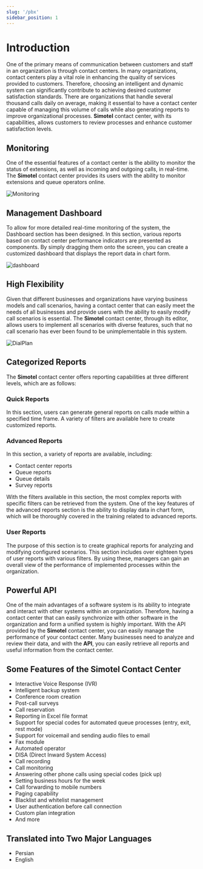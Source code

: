 ```yaml
---
slug: '/pbx'
sidebar_position: 1
---
```

# Introduction

One of the primary means of communication between customers and staff in an organization is through contact centers. In many organizations, contact centers play a vital role in enhancing the quality of services provided to customers. Therefore, choosing an intelligent and dynamic system can significantly contribute to achieving desired customer satisfaction standards. There are organizations that handle several thousand calls daily on average, making it essential to have a contact center capable of managing this volume of calls while also generating reports to improve organizational processes. **Simotel** contact center, with its capabilities, allows customers to review processes and enhance customer satisfaction levels.


## Monitoring

One of the essential features of a contact center is the ability to monitor the status of extensions, as well as incoming and outgoing calls, in real-time. The **Simotel** contact center provides its users with the ability to monitor extensions and queue operators online.
 
![Monitoring](/img/monitoring.png)


## Management Dashboard

To allow for more detailed real-time monitoring of the system, the Dashboard section has been designed. In this section, various reports based on contact center performance indicators are presented as components. By simply dragging them onto the screen,
you can create a customized dashboard that displays the report data in chart form.

![dashboard](/img/simotel/dashboard.JPG)


## High Flexibility

Given that different businesses and organizations have varying business models and call scenarios, having a contact center that can easily meet the needs of all businesses and provide users with the ability to easily modify call scenarios is essential. The **Simotel** contact center, through its editor, allows users to implement all scenarios with diverse features, such that no call scenario has ever been found to be unimplementable in this system.


![DialPlan](/img/dialplan.png)

 
## Categorized Reports

The **Simotel** contact center offers reporting capabilities at three different levels, which are as follows:

### Quick Reports

In this section, users can generate general reports on calls made within a specified time frame. A variety of filters are available here to create customized reports.
 
### Advanced Reports

In this section, a variety of reports are available, including:

- Contact center reports
- Queue reports
- Queue details
- Survey reports

With the filters available in this section, the most complex reports with specific filters can be retrieved from the system. One of the key features of the advanced reports section is the ability to display data in chart form, which will be thoroughly covered in the training related to advanced reports.

### User Reports

The purpose of this section is to create graphical reports for analyzing and modifying configured scenarios. This section includes over eighteen types of user reports with various filters. By using these, managers can gain an overall view of the performance of implemented processes within the organization.
 

## Powerful API

One of the main advantages of a software system is its ability to integrate and interact with other systems within an organization. Therefore, having a contact center that can easily synchronize with other software in the organization and form a unified system is highly important. With the API provided by the **Simotel** contact center, you can easily manage the performance of your contact center. Many businesses need to analyze and review their data, and with the **API**, you can easily retrieve all reports and useful information from the contact center.
 
 
## Some Features of the Simotel Contact Center

- Interactive Voice Response (IVR)
- Intelligent backup system
- Conference room creation
- Post-call surveys
- Call reservation
- Reporting in Excel file format
- Support for special codes for automated queue processes (entry, exit, rest mode)
- Support for voicemail and sending audio files to email
- Fax module
- Automated operator
- DISA (Direct Inward System Access)
- Call recording
- Call monitoring
- Answering other phone calls using special codes (pick up)
- Setting business hours for the week
- Call forwarding to mobile numbers
- Paging capability
- Blacklist and whitelist management
- User authentication before call connection
- Custom plan integration
- And more


## Translated into Two Major Languages

- Persian
- English

 
 
